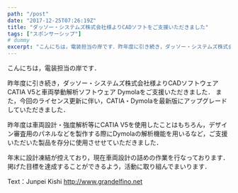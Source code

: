 ```yaml
---
path: "/post"
date: "2017-12-25T07:26:19Z"
title: "ダッソー・システムズ株式会社様よりCADソフトをご支援いただきました"
tags: ["スポンサーシップ"]
# dummy
excerpt: "こんにちは，電装担当の岸です．昨年度に引き続き，ダッソー・システムズ株式会社様よりCADソフトウェア CATIA V5と車両挙動解析ソフトウェア Dymolaをご支援いただきました．また，今回のライ..."
---
```


こんにちは，電装担当の岸です．

昨年度に引き続き，ダッソー・システムズ株式会社様よりCADソフトウェア CATIA V5と車両挙動解析ソフトウェア Dymolaをご支援いただきました．
また，今回のライセンス更新に伴い，CATIA・Dymolaを最新版にアップグレードしていただきました．

昨年度は車両設計・強度解析等にCATIA V5を使用したことはもちろん，デザイン審査用のパネルなどを製作する際にDymolaの解析機能を用いるなど，ご支援いただいた製品を存分に使用させせていただきました．

年末に設計凍結が控えており，現在車両設計の詰めの作業を行なっております．
掲げた目標を達成することができるよう，活動に取り組んでまいります．

Text：Junpei Kishi
http://www.grandelfino.net
